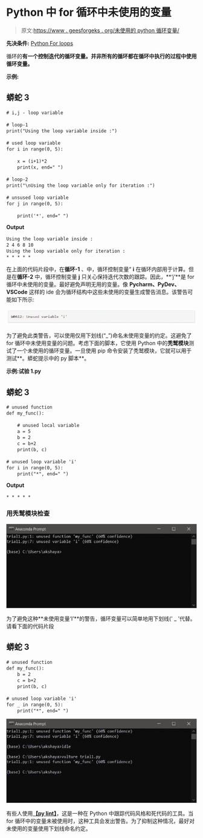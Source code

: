 # Python 中 for 循环中未使用的变量

> 原文:[https://www . geesforgeks . org/未使用的 python 循环变量/](https://www.geeksforgeeks.org/unused-variable-in-for-loop-in-python/)

**先决条件:** [Python For loops](https://www.geeksforgeeks.org/python-for-loops/)

循环的**有一个控制迭代的循环变量。并非所有的循环都在循环中执行的过程中使用循环变量。**

**示例:**

## 蟒蛇 3

```
# i,j - loop variable

# loop-1
print("Using the loop variable inside :")

# used loop variable
for i in range(0, 5):

    x = (i+1)*2
    print(x, end=" ")

# loop-2
print("\nUsing the loop variable only for iteration :")

# unsused loop variable
for j in range(0, 5):

    print('*', end=" ")
```

**Output**

```
Using the loop variable inside :
2 4 6 8 10 
Using the loop variable only for iteration :
* * * * * 
```

在上面的代码片段中，在**循环-1** 、中，循环控制变量“ **i** 在循环内部用于计算。但是在**循环-2** 中，循环控制变量 **j** 只关心保持迭代次数的跟踪。因此，**‘j’**是 for 循环中未使用的变量。最好避免声明无用的变量。像 **Pycharm、PyDev、VSCode** 这样的 ide 会为循环结构中这些未使用的变量生成警告消息。该警告可能如下所示:

![unused variable warning in vscode](img/11024a472138abc1befff5adbe07bd0d.png)

为了避免此类警告，可以使用仅用下划线(“_”)命名未使用变量的约定。这避免了 for 循环中未使用变量的问题。考虑下面的脚本，它使用 Python 中的**秃鹫模块**测试了一个未使用的循环变量。一旦使用 pip 命令安装了秃鹫模块，它就可以用于测试**。蟒蛇提示中的 py 脚本**。

**示例:试验 1.py**

## 蟒蛇 3

```
# unused function
def my_func():

    # unused local variable
    a = 5
    b = 2
    c = b+2
    print(b, c)

# unused loop variable 'i'
for i in range(0, 5):
    print("*", end=" ")
```

**Output**

```
* * * * * 
```

### 用秃鹫模块检查

![vulture module-dead code check](img/fe2a5a7534af22de5e495dc2603340de.png)

为了避免这种**未使用变量‘I’**的警告，循环变量可以简单地用下划线(' _ '代替。请看下面的代码片段

## 蟒蛇 3

```
# unused function
def my_func():
    b = 2
    c = b+2
    print(b, c)

# unused loop variable 'i'
for _ in range(0, 5):
    print("*", end=" ")
```

![vulture module-dead code check](img/2793180e98adf6392c99b79ca903d4f3.png)

有些人使用[**【py lint】**](https://www.geeksforgeeks.org/pylint-module-in-python/)，这是一种在 Python 中跟踪代码风格和死代码的工具。当 for 循环中的变量未被使用时，这种工具会发出警告。为了抑制这种情况，最好对未使用的变量使用下划线命名约定。